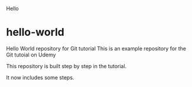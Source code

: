 Hello

# hello-world
Hello World repository for Git tutorial
This is an example repository for the Git tutoial on Udemy

This repository is built step by step in the tutorial.

It now includes some steps.
